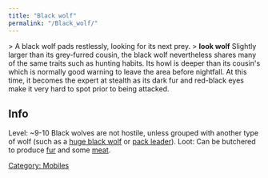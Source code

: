 ```yaml
---
title: "Black wolf"
permalink: "/Black_wolf/"
---
```


\> A black wolf pads restlessly, looking for its next prey.
\> **look wolf**
Slightly larger than its grey-furred cousin, the black wolf nevertheless
shares
many of the same traits such as hunting habits. Its howl is deeper than
its
cousin's which is normally good warning to leave the area before
nightfall. At
this time, it becomes the expert at stealth as its dark fur and
red-black eyes
make it very hard to spot prior to being attacked.

## Info

Level: ~9-10
Black wolves are not hostile, unless grouped with another type of wolf
(such as a [huge black wolf](huge_black_wolf "wikilink") or [pack
leader](pack_leader "wikilink")).
Loot: Can be butchered to produce [fur](a_black_wolf_fur "wikilink") and
some [meat](meat "wikilink").

[Category: Mobiles](Category:_Mobiles "wikilink")